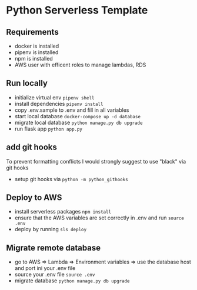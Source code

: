 # Python Serverless Template

## Requirements
- docker is installed
- pipenv is installed
- npm is installed
- AWS user with efficent roles to manage lambdas, RDS

## Run locally
- initialize virtual env ```pipenv shell```
- install dependencies ```pipenv install```
- copy .env.sample to .env and fill in all variables
- start local database ```docker-compose up -d database```
- migrate local database ```python manage.py db upgrade```
- run flask app ```python app.py```

## add git hooks
To prevent formatting conflicts I would strongly suggest to use "black" via git hooks
- setup git hooks via ```python -m python_githooks```

## Deploy to AWS
- install serverless packages ```npm install```
- ensure that the AWS variables are set correctly in .env and run ```source .env```
- deploy by running ```sls deploy```

## Migrate remote database
- go to AWS => Lambda => Environment variables => use the database host and port ini your .env file
- source your .env file ```source .env```
- migrate database ```python manage.py db upgrade```